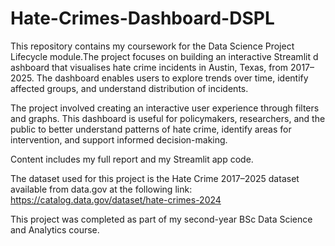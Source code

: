 # Hate-Crimes-Dashboard-DSPL

This repository contains my coursework for the Data Science Project Lifecycle module.The project focuses on building an interactive Streamlit d ashboard that visualises hate crime incidents in Austin, Texas, from 2017–2025. The dashboard enables users to explore trends over time, identify affected groups, and understand distribution of incidents.

The project involved creating an interactive user experience through filters and graphs. This dashboard is useful for policymakers, researchers, and the public to better understand patterns of hate crime, identify areas for intervention, and support informed decision-making. 

Content includes my full report and my Streamlit app code.

The dataset used for this project is the Hate Crime 2017–2025 dataset available from data.gov at the following link: https://catalog.data.gov/dataset/hate-crimes-2024

This project was completed as part of my second-year BSc Data Science and Analytics course.
